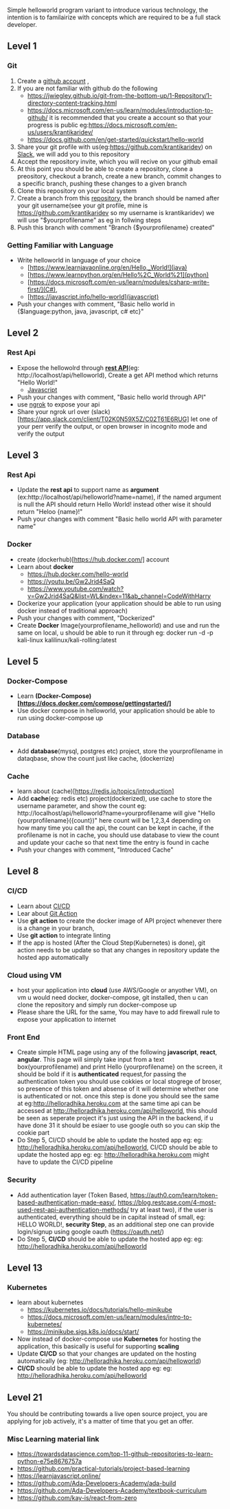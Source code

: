 Simple helloworld program variant to introduce various technology, the intention is to familairize with concepts which are required to be a full stack developer.

## Level 1

### Git

1. Create a [github account](https://github.com/signup?ref_cta=Sign+up&ref_loc=header+logged+out&ref_page=%2F&source=header-home) ,
2. If you are not familiar with github do the following
   * https://jwiegley.github.io/git-from-the-bottom-up/1-Repository/1-directory-content-tracking.html
   * https://docs.microsoft.com/en-us/learn/modules/introduction-to-github/ it is recommended that you create a account so that your progress is public eg:https://docs.microsoft.com/en-us/users/krantikaridev/
   * https://docs.github.com/en/get-started/quickstart/hello-world
3. Share your git profile with us(eg:https://github.com/krantikaridev) on [Slack](https://app.slack.com/client/T02K0N59X5Z/C02T61E6RUG), we will add you to this repository 
4. Accept the repository invite, which you will recive on your github email
4. At this point you should be able to create a repository, clone a preository, checkout a branch, create a new branch, commit changes to a specific branch, pushing these changes to a given branch
7. Clone this repository on your local system
8. Create a branch from this [repository](https://github.com/krantikaridev/helloworld/), the branch should be named after your git username(see your git profile, mine is https://github.com/krantikaridev so my username is krantikaridev) we will use "$yourprofilename" as eg in follwing steps 
9.  Push this branch with comment "Branch {$yourprofilename} created"

### Getting Familiar with Language
* Write helloworld in language of your choice 
  * [https://www.learnjavaonline.org/en/Hello,_World!](java)
  * [https://www.learnpython.org/en/Hello%2C_World%21](python)
  * [https://docs.microsoft.com/en-us/learn/modules/csharp-write-first/](C#),
  * [https://javascript.info/hello-world](javascript)
* Push your changes with comment, "Basic hello world in {$language:python, java, javascript, c# etc}" 

## Level 2
### Rest Api
* Expose the hellowolrd through **[rest API](https://www.redhat.com/en/topics/api/what-is-a-rest-api)**(eg: http://localhost/api/helloworld), Create a get API method which returns "Hello World!"
  * [Javascript](https://nodejs.org/en/docs/guides/getting-started-guide/)
* Push your changes with comment, "Basic hello world through API"
* use [ngrok](https://www.sitepoint.com/use-ngrok-test-local-site/) to expose your api
* Share your ngrok url over (slack)[https://app.slack.com/client/T02K0N59X5Z/C02T61E6RUG] let one of your perr verify the output, or open browser in incognito mode and verify the output

## Level 3

### Rest Api
* Update the **rest api** to support name as **argument** (ex:http://localhost/api/helloworld?name=name), if the named argument is null the API should return Hello World! instead other wise it should return "Heloo {name}!"
* Push your changes with comment "Basic hello world API with parameter name"

### Docker
* create (dockerhub)[https://hub.docker.com/] account 
* Learn about **docker** 
  * https://hub.docker.com/hello-world
  * https://youtu.be/Gw2Jrid4SaQ
  * https://www.youtube.com/watch?v=Gw2Jrid4SaQ&list=WL&index=11&ab_channel=CodeWithHarry 
* Dockerize your application (your application should be able to run using docker instead of traditional approach)
* Push your changes with comment, "Dockerized"
* Create **Docker** Image(yourprofilename_helloworld) and use and run the same on local, u should be able to run it through eg: docker run -d -p kali-linux kalilinux/kali-rolling:latest


## Level 5
### Docker-Compose
* Learn **(Docker-Compose)[https://docs.docker.com/compose/gettingstarted/]**
* Use docker compose in helloworld, your application should be able to run using docker-compose up

### Database
* Add **database**(mysql, postgres etc) project, store the yourprofilename in dataqbase, show the count just like cache, (dockerrize)

### Cache
* learn about (cache)[https://redis.io/topics/introduction]
* Add **cache**(eg: redis etc) project(dockerized), use cache to store the username parameter, and show the count eg: http://localhost/api/helloworld?name=yourprofilename will give "Hello {yourprofilename}({count})" here count will be 1,2,3,4 depending on how many time you call the api, the count can be kept in cache, if the profilename is not in cache, you should use database to view the count and update your cache so that next time the entry is found in cache
* Push your changes with comment, "Introduced Cache"


## Level 8

### CI/CD
* Learn about [CI/CD](https://www.redhat.com/en/topics/devops/what-is-ci-cd)
* Lear about [Git Action](https://docs.github.com/en/actions/quickstart)
* Use **git action** to create the docker image of API project whenever there is a change in your branch,
* Use **git action** to integrate linting
* If the app is hosted (After the Cloud Step(Kubernetes) is done), git action needs to be update so that any changes in repository update the hosted app automatically

### Cloud using VM
* host your application into **cloud** (use AWS/Google or anyother VM), on vm u would need docker, docker-compose, git installed, then u can clone the repository and simply run docker-compose up
* Please share the URL for the same, You may have to add firewall rule to expose your application to internet

### Front End
* Create simple HTML page using any of the following **javascript**, **react**, **angular**. This page will simply take input from a text box(yourprofilename) and print Hello {yourprofilename} on the screen, it should be bold if it is **authenticated** request,for passing the authentication token you should use cokkies or local stogrege of broser, so presence of this token and absense of it will determine whether one is authenticated or not. once this step is done you should see the same at eg:http://helloradhika.heroku.com at the same time api can be accessed at http://helloradhika.heroku.com/api/helloworld, this should be seen as seperate project it's just using the API in the backend, if u have done 31 it should be esiaer to use google outh so you can skip the cookie part
* Do Step 5, CI/CD should be able to update the hosted app eg: eg: http://helloradhika.heroku.com/api/helloworld, CI/CD should be able to update the hosted app eg: eg: http://helloradhika.heroku.com might have to update the CI/CD pipeline


### Security
* Add authentication layer (Token Based, https://auth0.com/learn/token-based-authentication-made-easy/, https://blog.restcase.com/4-most-used-rest-api-authentication-methods/ try at least two), if the user is authenticated, everything should be in capital instead of small, eg: HELLO WORLD!, **security Step**, as an additional step one can provide login/signup using google oauth (https://oauth.net/)
* Do Step 5, **CI/CD** should be able to update the hosted app eg: eg: http://helloradhika.heroku.com/api/helloworld

## Level 13

### Kubernetes
* learn about kubernetes
  * https://kubernetes.io/docs/tutorials/hello-minikube
  * https://docs.microsoft.com/en-us/learn/modules/intro-to-kubernetes/ 
  * https://minikube.sigs.k8s.io/docs/start/
* Now instead of docker-compose use **Kubernetes** for hosting the application, this basically is useful for supporting **scaling**
* Update **CI/CD** so that your changes are updated on the hosting automatically (eg: http://helloradhika.heroku.com/api/helloworld)
* **CI/CD** should be able to update the hosted app eg: eg: http://helloradhika.heroku.com/api/helloworld

## Level 21

You should be contributing towards a live open source project, you are applying for job actively, it's a matter of time that you get an offer.

### Misc Learning material link
* https://towardsdatascience.com/top-11-github-repositories-to-learn-python-e75e8676757a
* https://github.com/practical-tutorials/project-based-learning
* https://learnjavascript.online/
* https://github.com/Ada-Developers-Academy/ada-build
* https://github.com/Ada-Developers-Academy/textbook-curriculum
* https://github.com/kay-is/react-from-zero
